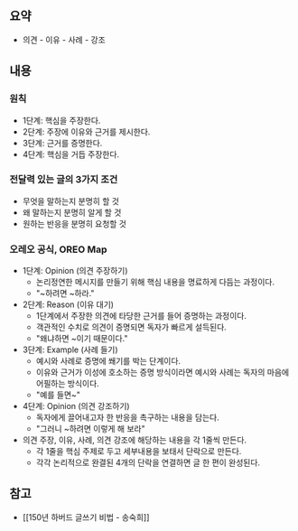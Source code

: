 ## 요약
- 의견 - 이유 - 사례 - 강조
## 내용
### 원칙
- 1단계: 핵심을 주장한다.
- 2단계: 주장에 이유와 근거를 제시한다.
- 3단계: 근거를 증명한다.
- 4단계: 핵심을 거듭 주장한다.
### 전달력 있는 글의 3가지 조건
- 무엇을 말하는지 분명히 할 것
- 왜 말하는지 분명히 알게 할 것
- 원하는 반응을 분명히 요청할 것
### 오레오 공식, OREO Map
- 1단계: Opinion (의견 주장하기)
	- 논리정연한 메시지를 만들기 위해 핵심 내용을 명료하게 다듬는 과정이다.
	- "~하려면 ~하라."
- 2단계: Reason (이유 대기)
	- 1단계에서 주장한 의견에 타당한 근거를 들어 증명하는 과정이다.
	- 객관적인 수치로 의견이 증명되면 독자가 빠르게 설득된다.
	- "왜냐하면 ~이기 때문이다."
- 3단계: Example (사례 들기)
	- 예시와 사례로 증명에 쐐기를 박는 단계이다.
	- 이유와 근거가 이성에 호소하는 증명 방식이라면 예시와 사례는 독자의 마음에 어필하는 방식이다.
	- "예를 들면~"
- 4단계: Opinion (의견 강조하기)
	- 독자에게 끌어내고자 한 반응을 촉구하는 내용을 담는다.
	- "그러니 ~하려면 이렇게 해 보라"
-  의견 주장, 이유, 사례, 의견 강조에 해당하는 내용을 각 1줄씩 만든다.
	 - 각 1줄을 핵심 주제로 두고 세부내용을 보태서 단락으로 만든다.
	 - 각각 논리적으로 완결된 4개의 단락을 연결하면 글 한 편이 완성된다.
## 참고
- [[150년 하버드 글쓰기 비법 - 송숙희]]